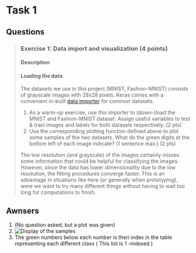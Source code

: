 # Task 1

## Questions

> ### Exercise 1: Data import and visualization (4 points)
> 
> #### Description
> 
> #### Loading the data
>
> The datasets we use in this project (MNIST, Fashion-MNIST) consists of grayscale images with 28x28 pixels. Keras comes with a convenient in-built [data importer](https://keras.io/datasets/) for common datasets.
>
>1. As a warm-up exercise, use this importer to (down-)load the MNIST and Fashion-MNIST dataset. Assign useful variables to test & train images and labels for both datasets respectively. (2 pts)
>2. Use the corresponding plotting function defined above to plot some samples of the two datasets. What do the green digits at the bottom left of each image indicate? (1 sentence max.) (2 pts)
>
>The low resolution (and grayscale) of the images certainly misses some information that could be helpful for classifying the images. However, since the data has lower dimensionality due to the low resolution, the fitting procedures converge faster. This is an advantage in situations like here (or generally when prototyping), were we want to try many different things without having to wait too long for computations to finish.

## Awnsers

1. (No question asked, but a plot was given)
2. ![Display of the samples](https://raw.githubusercontent.com/jornbh/courses_exchange/master/Neural_networks/Ovinger/miniproject_1/Awnsers/Plots_and_pictures/Exercise_1/some_samples.png)
3. The green numbers below each number is theri index in the table representing each different class ( This list is 1 -indexed )
